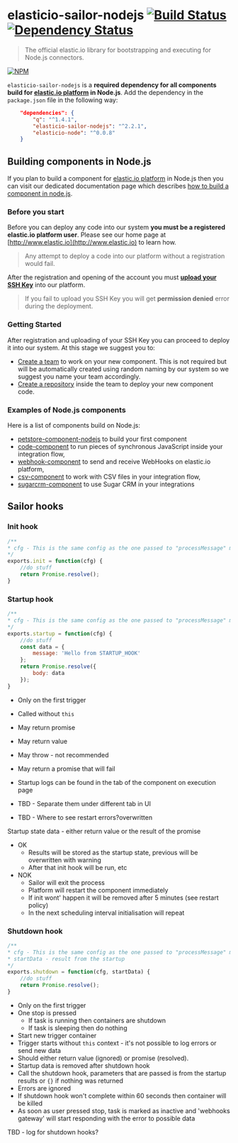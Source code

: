 # elasticio-sailor-nodejs [![Build Status][travis-image]][travis-url] [![Dependency Status][daviddm-image]][daviddm-url]

> The official elastic.io library for bootstrapping and executing for Node.js connectors.

[![NPM](https://nodei.co/npm/elasticio-sailor-nodejs.png?downloads=true)](https://nodei.co/npm/elasticio-sailor-nodejs/)

`elasticio-sailor-nodejs` is a **required dependency for all components build for [elastic.io platform](http://www.elastic.io) in Node.js**. Add the dependency in the `package.json` file in the following way:

```json
    "dependencies": {
        "q": "^1.4.1",
        "elasticio-sailor-nodejs": "^2.2.1",
        "elasticio-node": "^0.0.8"
    }
```

## Building components in Node.js

If you plan to build a component for [elastic.io platform](http://www.elastic.io) in Node.js then you can visit our dedicated documentation page which describes [how to build a component in node.js](https://support.elastic.io/support/solutions/articles/14000027123-how-to-build-a-component-in-node-js).

### Before you start

Before you can deploy any code into our system **you must be a registered elastic.io platform user**. Please see our home page at [http://www.elastic.io](http://www.elastic.io) to learn how.

> Any attempt to deploy a code into our platform without a registration would fail.

After the registration and opening of the account you must **[upload your SSH Key](https://support.elastic.io/support/solutions/articles/14000038794-manage-your-ssh-keys)** into our platform.

> If you fail to upload you SSH Key you will get **permission denied** error during the deployment.

### Getting Started

After registration and uploading of your SSH Key you can proceed to deploy it into our system. At this stage we suggest you to:
*   [Create a team](https://support.elastic.io/support/solutions/articles/14000048250-how-to-create-and-manage-a-team) to work on your new component. This is not required but will be automatically created using random naming by our system so we suggest you name your team accordingly.
*   [Create a repository](https://support.elastic.io/support/solutions/articles/14000038797-create-and-manage-your-repositories) inside the team to deploy your new component code.

### Examples of Node.js components

Here is a list of components build on Node.js:

*   [petstore-component-nodejs](https://github.com/elasticio/petstore-component-nodejs) to build your first component
*   [code-component](https://github.com/elasticio/code-component) to run pieces of synchronous JavaScript inside your integration flow,
*   [webhook-component](https://github.com/elasticio/webhook-component) to send and receive WebHooks on elastic.io platform,
*   [csv-component](https://github.com/elasticio/csv-component) to work with CSV files in your integration flow,
*   [sugarcrm-component](https://github.com/elasticio/sugarcrm-component) to use Sugar CRM in your integrations

[travis-image]: https://travis-ci.org/elasticio/sailor-nodejs.svg?branch=master
[travis-url]: https://travis-ci.org/elasticio/sailor-nodejs
[daviddm-image]: https://david-dm.org/elasticio/sailor-nodejs.svg?theme=shields.io
[daviddm-url]: https://david-dm.org/elasticio/sailor-nodejs



## Sailor hooks

### Init hook

```javascript
/**
* cfg - This is the same config as the one passed to "processMessage" method of the trigger or action
*/
exports.init = function(cfg) {
    //do stuff
    return Promise.resolve();
}
```

### Startup hook

```javascript
/**
* cfg - This is the same config as the one passed to "processMessage" method of the trigger or action
*/
exports.startup = function(cfg) {
    //do stuff
    const data = {
        message: 'Hello from STARTUP_HOOK'
    };
    return Promise.resolve({
        body: data
    });
}
```

- Only on the first trigger
- Called without ``this``
- May return promise
- May return value
- May throw - not recommended
- May return a promise that will fail

- Startup logs can be found in the tab of the component on execution page
- TBD - Separate them under different tab in UI
- TBD - Where to see restart errors?overwritten

Startup state data - either return value or the result of the promise

- OK
  - Results will be stored as the startup state, previous will be overwritten with warning
  - After that init hook will be run, etc
- NOK
  - Sailor will exit the process
  - Platform will restart the component immediately
  - If init wont' happen it will be removed after 5 minutes (see restart policy)
  - In the next scheduling interval initialisation will repeat

### Shutdown hook

```javascript
/**
* cfg - This is the same config as the one passed to "processMessage" method of the trigger or action
* startData - result from the startup
*/
exports.shutdown = function(cfg, startData) {
    //do stuff
    return Promise.resolve();
}
```

 - Only on the first trigger
 - One stop is pressed
    - If task is running then containers are shutdown
    - If task is sleeping then do nothing
 - Start new trigger container
 - Trigger starts without ``this`` context - it's not possible to log errors or send new data
 - Should either return value (ignored) or promise (resolved).
 - Startup data is removed after shutdown hook
 - Call the shutdown hook, parameters that are passed is from the startup results or ``{}`` if nothing was returned
 - Errors are ignored
 - If shutdown hook won't complete within 60 seconds then container will be killed
 - As soon as user pressed stop, task is marked as inactive and 'webhooks gateway' will start responding with the error to possible data

TBD - log for shutdown hooks?

